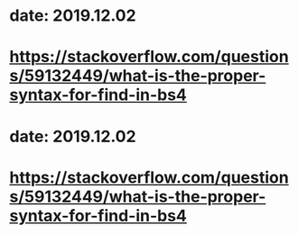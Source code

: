 # date: 2019.12.02
# https://stackoverflow.com/questions/59132449/what-is-the-proper-syntax-for-find-in-bs4
# date: 2019.12.02
# https://stackoverflow.com/questions/59132449/what-is-the-proper-syntax-for-find-in-bs4
